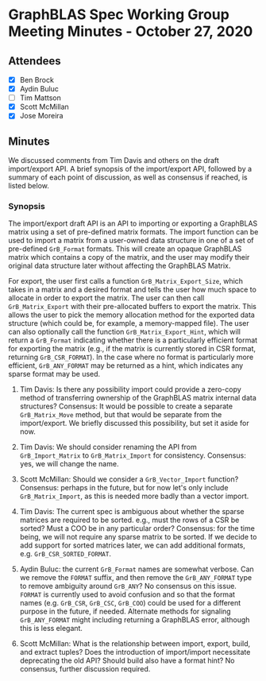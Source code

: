 # GraphBLAS Spec Working Group Meeting Minutes - October 27, 2020

## Attendees
- [X] Ben Brock
- [X] Aydin Buluc
- [ ] Tim Mattson
- [X] Scott McMillan
- [X] Jose Moreira

## Minutes

We discussed comments from Tim Davis and others on the draft import/export
API.  A brief synopsis of the import/export API, followed by a summary of each point of discussion, as well as consensus if reached, is listed below.

### Synopsis
The import/export draft API is an API to importing or exporting a GraphBLAS matrix using a set of pre-defined matrix formats.  The import function can be used to import a matrix from a user-owned data structure in one of a set of pre-defined `GrB_Format` formats.  This will create an opaque GraphBLAS matrix which contains a copy of the matrix, and the user may modify their original data structure later without affecting the GraphBLAS Matrix.

For export, the user first calls a function `GrB_Matrix_Export_Size`, which takes in a matrix and a desired format and tells the user how much space to allocate in order to export the matrix.  The user can then call `GrB_Matrix_Export` with their pre-allocated buffers to export the matrix.  This allows the user to pick the memory allocation method for the exported data structure (which could be, for example, a memory-mapped file).  The user can also optionally call the function `GrB_Matrix_Export_Hint`, which will return a `GrB_Format` indicating whether there is a particularly efficient format for exporting the matrix (e.g., if the matrix is currently stored in CSR format, returning `GrB_CSR_FORMAT`).  In the case where no format is particularly more efficient, `GrB_ANY_FORMAT` may be returned as a hint, which indicates any sparse format may be used.

1. Tim Davis: Is there any possibility import could provide a zero-copy method of transferring ownership of the GraphBLAS matrix internal data structures?  Consensus: It would be possible to create a separate `GrB_Matrix_Move` method, but that would be separate from the import/export.  We briefly discussed this possibility, but set it aside for now.

2. Tim Davis: We should consider renaming the API from `GrB_Import_Matrix` to `GrB_Matrix_Import` for consistency.  Consensus: yes, we will change the name.

3. Scott McMillan: Should we consider a `GrB_Vector_Import` function?  Consensus: perhaps in the future, but for now let's only include `GrB_Matrix_Import`, as this is needed more badly than a vector import.

4. Tim Davis: The current spec is ambiguous about whether the sparse matrices are required to be sorted. e.g., must the rows of a CSR be sorted? Must a COO be in any particular order? Consensus: for the time being, we will not require any sparse matrix to be sorted.  If we decide to add support for sorted matrices later, we can add additional formats, e.g. `GrB_CSR_SORTED_FORMAT`.

5. Aydin Buluc: the current `GrB_Format` names are somewhat verbose.  Can we remove the `FORMAT` suffix, and then remove the `GrB_ANY_FORMAT` type to remove ambiguity around `GrB_ANY`?  No consensus on this issue.  `FORMAT` is currently used to avoid confusion and so that the format names (e.g. `GrB_CSR`, `GrB_CSC`, `GrB_COO`) could be used for a different purpose in the future, if needed.  Alternate methods for signaling `GrB_ANY_FORMAT` might including returning a GraphBLAS error, although this is less elegant.

6. Scott McMillan: What is the relationship between import, export, build, and extract tuples?  Does the introduction of import/import necessitate deprecating the old API?  Should build also have a format hint?  No consensus, further discussion required.
